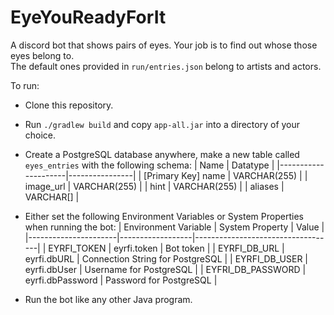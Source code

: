 # EyeYouReadyForIt

A discord bot that shows pairs of eyes. Your job is to find out whose those eyes belong to.  
The default ones provided in `run/entries.json` belong to artists and actors.

To run:

- Clone this repository.
- Run `./gradlew build` and copy `app-all.jar` into a directory of your choice.
- Create a PostgreSQL database anywhere, make a new table called `eyes_entries` with the following schema:
  | Name                | Datatype       | 
  |---------------------|----------------|
  | [Primary Key] name  | VARCHAR(255)   |
  | image_url           | VARCHAR(255)   |
  | hint                | VARCHAR(255)   |
  | aliases             | VARCHAR[]      |

- Either set the following Environment Variables or System Properties when running the bot:
  | Environment Variable | System Property  | Value                             |
  |----------------------|------------------|-----------------------------------| 
  | EYRFI_TOKEN          | eyrfi.token      | Bot token                         |
  | EYRFI_DB_URL         | eyrfi.dbURL      | Connection String for PostgreSQL  | 
  | EYRFI_DB_USER        | eyrfi.dbUser     | Username for PostgreSQL           | 
  | EYFRI_DB_PASSWORD    | eyrfi.dbPassword | Password for PostgreSQL           |

- Run the bot like any other Java program.

